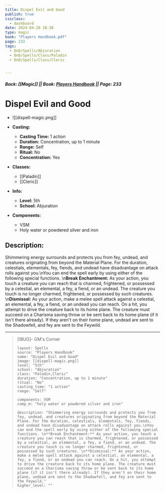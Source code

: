 ```yaml
---
title: Dispel Evil and Good
publish: true
cssclass:
  - dashboard
date: 2024-04-20 18:30
type: magic
book: "Players Handbook.pdf"
page: 233
tags:
  - DnD/Spells/Abjuration
  - DnD/Spells/Class/Paladin
  - DnD/Spells/Class/Cleric


---
```


##### Back: [[Magic]] || Book: [Players Handbook](https://drive.google.com/drive/folders/1O5bhpYizcIT5xxAoLOuzCRht_PVS7VSG?usp=sharing) || Page: 233

# Dispel Evil and Good
- ![[dispell-magic.png]]
- **Casting:**
    - **Casting Time:** 1 action
    - **Duration:** Concentration, up to 1 minute
    - **Range:** Self
    - **Ritual:** No
    - **Concentration:** Yes
- **Classes:**
    - [[Paladin]]
    - [[Cleric]]

- **Info:**
    - **Level:** 5th
    - **School:** Abjuration
- **Components:**
    - VSM
    - Holy water or powdered silver and iron

## Description:
Shimmering energy surrounds and protects you from fey, undead, and creatures originating from beyond the Material Plane. For the duration, celestials, elementals, fey, fiends, and undead have disadvantage on attack rolls against you.\nYou can end the spell early by using either of the following special functions. \n**Break Enchantment:** As your action, you touch a creature you can reach that is charmed, frightened, or possessed by a celestial, an elemental, a fey, a fiend, or an undead. The creature you touch is no longer charmed, frightened, or possessed by such creatures. \n**Dismissal:** As your action, make a melee spell attack against a celestial, an elemental, a fey, a fiend, or an undead you can reach. On a hit, you attempt to drive the creature back to its home plane. The creature must succeed on a Charisma saving throw or be sent back to its home plane (if it isn't there already). If they aren't on their home plane, undead are sent to the Shadowfell, and fey are sent to the Feywild.



---

> [!BUG]- GM's Corner
>
> ```statblock
> layout: Spells
> source: "Players Handbook"
> name: "Dispel Evil and Good"
> image: [[dispell-magic.png]]
> level: "5th"
> school: "Abjuration"
> class: "Paladin,Cleric"
> duration: "Concentration, up to 1 minute"
> ritual: "No"
> casting_time: "1 action"
> range: "Self"
>
> components: VSM
> comp_m: "holy water or powdered silver and iron"
>
> description: "Shimmering energy surrounds and protects you from fey, undead, and creatures originating from beyond the Material Plane. For the duration, celestials, elementals, fey, fiends, and undead have disadvantage on attack rolls against you.\nYou can end the spell early by using either of the following special functions. \n**Break Enchantment:** As your action, you touch a creature you can reach that is charmed, frightened, or possessed by a celestial, an elemental, a fey, a fiend, or an undead. The creature you touch is no longer charmed, frightened, or possessed by such creatures. \n**Dismissal:** As your action, make a melee spell attack against a celestial, an elemental, a fey, a fiend, or an undead you can reach. On a hit, you attempt to drive the creature back to its home plane. The creature must succeed on a Charisma saving throw or be sent back to its home plane (if it isn't there already). If they aren't on their home plane, undead are sent to the Shadowfell, and fey are sent to the Feywild."
> higher_level: ""
> ```
